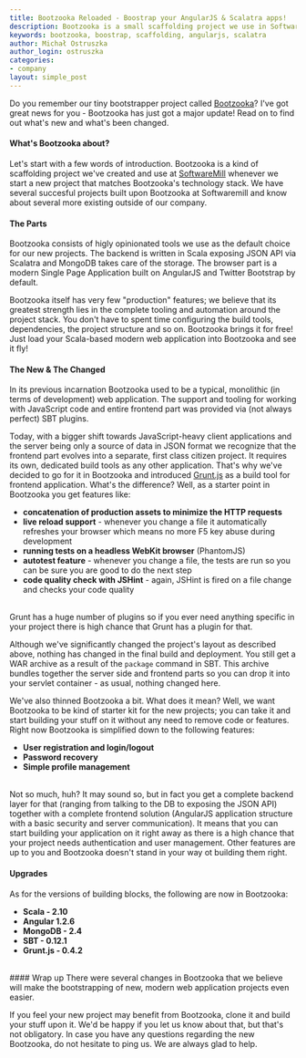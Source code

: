 ```yaml
---
title: Bootzooka Reloaded - Boostrap your AngularJS & Scalatra apps!
description: Bootzooka is a small scaffolding project we use in SoftwareMill to quicky set up new project matching Bootzooka's tech stack. And we share it on GitHub so you'll save time and effort.
keywords: bootzooka, boostrap, scaffolding, angularjs, scalatra
author: Michał Ostruszka
author_login: ostruszka
categories:
- company
layout: simple_post
---
```


Do you remember our tiny bootstrapper project called [Bootzooka](http://github.com/softwaremill/bootzooka)? I've got great news for you - Bootzooka has just got a major update! Read on to find out what's new and what's been changed.

#### What's Bootzooka about?

Let's start with a few words of introduction. Bootzooka is a kind of scaffolding project we've created and use at [SoftwareMill](http://softwaremill.com) whenever we start a new project that matches Bootzooka's technology stack. We have several succesful projects built upon Bootzooka at Softwaremill and know about several more existing outside of our company. 

#### The Parts
Bootzooka consists of higly opinionated tools we use as the default choice for our new projects. The backend is written in Scala exposing JSON API via Scalatra and MongoDB takes care of the storage. The browser part is a modern Single Page Application built on AngularJS and Twitter Bootstrap by default. 

Bootzooka itself has very few "production" features; we believe that its greatest strength lies in the complete tooling and automation around the project stack. You don't have to spent time configuring the build tools, dependencies, the project structure and so on. Bootzooka brings it for free! Just load your Scala-based modern web application into Bootzooka and see it fly!

#### The New & The Changed
In its previous incarnation Bootzooka used to be a typical, monolithic (in terms of development) web application. The support and tooling for working with JavaScript code and entire frontend part was provided via (not always perfect) SBT plugins.

Today, with a bigger shift towards JavaScript-heavy client applications and the server being only a source of data in JSON format we recognize that the frontend part evolves into a separate, first class citizen project. It requires its own, dedicated build tools as any other application. That's why we've decided to go for it in Bootzooka and introduced [Grunt.js](http://gruntjs.com) as a build tool for frontend application. What's the difference? Well, as a starter point in Bootzooka you get features like:


* **concatenation of production assets to minimize the HTTP requests**
* **live reload support** - whenever you change a file it automatically refreshes your browser which means no more F5 key abuse during development
* **running tests on a headless WebKit browser** (PhantomJS)
* **autotest feature** - whenever you change a file, the tests are run so you can be sure you are good to do the next step
* **code quality check with JSHint** - again, JSHint is fired on a file change and checks your code quality

<br />
Grunt has a huge number of plugins so if you ever need anything specific in your project there is high chance that Grunt has a plugin for that.

Although we've significantly changed the project's layout as described above, nothing has changed in the final build and deployment. You still get a WAR archive as a result of the `package` command in SBT. 
This archive bundles together the server side and frontend parts so you can drop it into your servlet container - as usual, nothing changed here.

We've also thinned Bootzooka a bit. What does it mean? Well, we want Bootzooka to be kind of starter kit for the new projects; you can take it and start building your stuff on it without any need to remove code or features. Right now Bootzooka is simplified down to the following features:

* **User registration and login/logout**
* **Password recovery**
* **Simple profile management**

<br />
Not so much, huh? It may sound so, but in fact you get a complete backend layer for that (ranging from talking to the DB to exposing the JSON API) together with a complete frontend solution (AngularJS application structure with a basic security and server communication). 
It means that you can start building your application on it right away as there is a high chance that your project needs authentication and user management. Other features are up to you and Bootzooka doesn't stand in your way ot building them right.

#### Upgrades
As for the versions of building blocks, the following are now in Bootzooka:

* **Scala - 2.10**
* **Angular 1.2.6**
* **MongoDB - 2.4**
* **SBT - 0.12.1**
* **Grunt.js - 0.4.2**

<br />
#### Wrap up
There were several changes in Bootzooka that we believe will make the bootstrapping of new, modern web application projects even easier.

If you feel your new project may benefit from Bootzooka, clone it and build your stuff upon it. We'd be happy if you let us know about that, but that's not obligatory. In case you have any questions regarding the new Bootzooka, do not hesitate to ping us. We are always glad to help.






